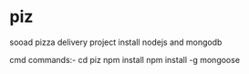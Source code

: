 piz
===

sooad pizza delivery project
install nodejs and mongodb

cmd commands:-
cd piz
npm install
npm install -g mongoose


